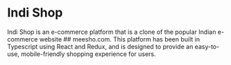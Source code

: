 # Indi Shop
Indi Shop is an e-commerce platform that is a clone of the popular Indian e-commerce website ## meesho.com. This platform has been built in Typescript using React and Redux, and is designed to provide an easy-to-use, mobile-friendly shopping experience for users.

